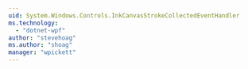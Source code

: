 ```yaml
---
uid: System.Windows.Controls.InkCanvasStrokeCollectedEventHandler
ms.technology: 
  - "dotnet-wpf"
author: "stevehoag"
ms.author: "shoag"
manager: "wpickett"
---
```

